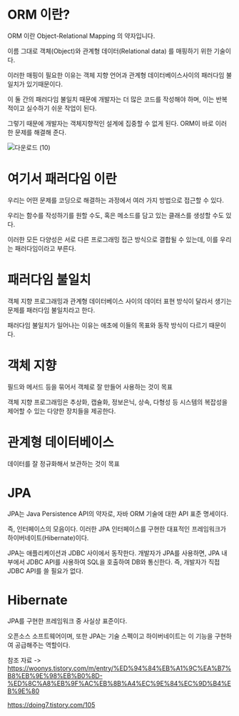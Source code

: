 ORM 이란?
===

ORM 이란 Object-Relational Mapping 의 약자입니다.

이름 그대로 객체(Object)와 관계형 데이터(Relational data) 를 매핑하기 위한 기술이다. 

이러한 매핑이 필요한 이유는 객체 지향 언어과 관계형 데이터베이스사이의 패러다임 불일치가 있기때문이다.  

이 둘 간의 패러다임 불일치 때문에 개발자는 더 많은 코드를 작성해야 하며, 이는 반복적이고 실수하기 쉬운 작업이 된다. 

그렇기 때문에 개발자는 객체지향적인 설계에 집중할 수 없게 된다. ORM이 바로 이러한 문제를 해결해 준다. 

![다운로드 (10)](https://user-images.githubusercontent.com/100178951/224333030-a36cb8a7-2ab3-4d37-8c9b-830417086420.png)

여기서 패러다임 이란
===
우리는 어떤 문제를 코딩으로 해결하는 과정에서 여러 가지 방법으로 접근할 수 있다. 

우리는 함수를 작성하기를 원할 수도, 혹은 메소드를 담고 있는 클래스를 생성할 수도 있다. 

이러한 모든 다양성은 서로 다른 프로그래밍 접근 방식으로 결합될 수 있는데, 이를 우리는 패러다임이라고 부른다. 

패러다임 불일치
===

객체 지향 프로그래밍과 관계형 데이터베이스 사이의 데이터 표현 방식이 달라서 생기는 문제를 패러다임 불일치라고 한다. 

패러다임 불일치가 일어나는 이유는 애초에 이들의 목표와 동작 방식이 다르기 때문이다.

객체 지향
=
필드와 메서드 등을 묶어서 객체로 잘 만들어 사용하는 것이 목표

객체 지향 프로그래밍은 추상화, 캡슐화, 정보은닉, 상속, 다형성 등 시스템의 복잡성을 제어할 수 있는 다양한 장치들을 제공한다.

관계형 데이터베이스
=
데이터를 잘 정규화해서 보관하는 것이 목표


JPA
===

JPA는 Java Persistence API의 약자로, 자바 ORM 기술에 대한 API 표준 명세이다.

즉, 인터페이스의 모음이다. 이러한 JPA 인터페이스를 구현한 대표적인 프레임워크가 하이버네이트(Hibernate)이다.

JPA는 애플리케이션과 JDBC 사이에서 동작한다. 개발자가 JPA를 사용하면, JPA 내부에서 JDBC API를 사용하여 SQL을 호출하여 DB와 통신한다. 즉, 개발자가 직접 JDBC API를 쓸 필요가 없다.




Hibernate
===

JPA를 구현한 프레임워크 중 사실상 표준이다.

오픈소스 소프트웨어이며, 또한 JPA는 기술 스펙이고 하이버네이트는 이 기능을 구현하여 공급해주는 역할이다.

참조 자료 -> https://woonys.tistory.com/m/entry/%ED%94%84%EB%A1%9C%EA%B7%B8%EB%9E%98%EB%B0%8D-%ED%8C%A8%EB%9F%AC%EB%8B%A4%EC%9E%84%EC%9D%B4%EB%9E%80

https://doing7.tistory.com/105
